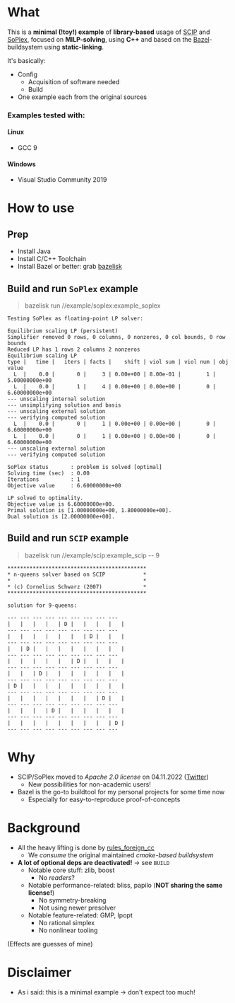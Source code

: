 # What
This is a **minimal (!toy!) example** of **library-based** usage of [SCIP](https://www.scipopt.org/) and [SoPlex](https://soplex.zib.de/), focused on **MILP-solving**, using **C++** and based on the [Bazel](https://bazel.build/)-buildsystem using **static-linking**.

It's basically:

- Config
  - Acquisition of software needed
  - Build
- One example each from the original sources

### Examples tested with:

#### Linux
- GCC 9

#### Windows
- Visual Studio Community 2019 

# How to use

## Prep
- Install Java
- Install C/C++ Toolchain
- Install Bazel or better: grab [bazelisk](https://github.com/bazelbuild/bazelisk/releases)

## Build and run `SoPlex` example

> bazelisk run //example/soplex:example_soplex

    Testing SoPlex as floating-point LP solver:

    Equilibrium scaling LP (persistent)
    Simplifier removed 0 rows, 0 columns, 0 nonzeros, 0 col bounds, 0 row bounds
    Reduced LP has 1 rows 2 columns 2 nonzeros
    Equilibrium scaling LP
    type |   time |   iters | facts |    shift | viol sum | viol num | obj value 
      L  |    0.0 |       0 |     3 | 0.00e+00 | 8.00e-01 |        1 | 5.00000000e+00
      L  |    0.0 |       1 |     4 | 0.00e+00 | 0.00e+00 |        0 | 6.60000000e+00
    --- unscaling internal solution
    --- unsimplifying solution and basis
    --- unscaling external solution
    --- verifying computed solution
      L  |    0.0 |       0 |     1 | 0.00e+00 | 0.00e+00 |        0 | 6.60000000e+00
      L  |    0.0 |       0 |     1 | 0.00e+00 | 0.00e+00 |        0 | 6.60000000e+00
    --- unscaling external solution
    --- verifying computed solution

    SoPlex status       : problem is solved [optimal]
    Solving time (sec)  : 0.00
    Iterations          : 1
    Objective value     : 6.60000000e+00

    LP solved to optimality.
    Objective value is 6.60000000e+00.
    Primal solution is [1.00000000e+00, 1.80000000e+00].
    Dual solution is [2.00000000e+00].

## Build and run `SCIP` example

> bazelisk run //example/scip:example_scip -- 9

    ********************************************
    * n-queens solver based on SCIP            *
    *                                          *
    * (c) Cornelius Schwarz (2007)             *
    ********************************************

    solution for 9-queens:

    --- --- --- --- --- --- --- --- ---
    |   |   |   |   | D |   |   |   |   |
    --- --- --- --- --- --- --- --- ---
    |   |   |   |   |   |   | D |   |   |
    --- --- --- --- --- --- --- --- ---
    |   | D |   |   |   |   |   |   |   |
    --- --- --- --- --- --- --- --- ---
    |   |   |   |   |   | D |   |   |   |
    --- --- --- --- --- --- --- --- ---
    |   |   | D |   |   |   |   |   |   |
    --- --- --- --- --- --- --- --- ---
    | D |   |   |   |   |   |   |   |   |
    --- --- --- --- --- --- --- --- ---
    |   |   |   |   |   |   |   | D |   |
    --- --- --- --- --- --- --- --- ---
    |   |   |   | D |   |   |   |   |   |
    --- --- --- --- --- --- --- --- ---
    |   |   |   |   |   |   |   |   | D |
    --- --- --- --- --- --- --- --- ---

# Why
- SCIP/SoPlex moved to *Apache 2.0 license* on 04.11.2022 ([Twitter](https://nitter.it/timoberthold/status/1588451599906918400#m))
  - New possibilities for non-academic users!
- Bazel is the go-to buildtool for my personal projects for some time now
  - Especially for easy-to-reproduce proof-of-concepts

# Background
- All the heavy lifting is done by [rules_foreign_cc](https://github.com/bazelbuild/rules_foreign_cc)
  - We *consume* the original maintained *cmake-based buildsystem*
- **A lot of optional deps are deactivated!** -> see `BUILD`
  - Notable core stuff: zlib, boost
    - No *readers*?
  - Notable performance-related: bliss, papilo (**NOT sharing the same license!**)
    - No symmetry-breaking
    - Not using newer presolver
  - Notable feature-related: GMP, Ipopt
    - No rational simplex
    - No nonlinear tooling

(Effects are guesses of mine)

# Disclaimer
- As i said: this is a minimal example -> don't expect too much!
